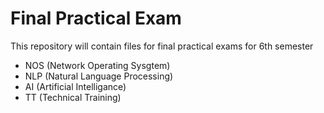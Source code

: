 # Final Practical Exam
This repository will contain files for final practical exams for 6th semester

* NOS (Network Operating Sysgtem)
* NLP (Natural Language Processing)
* AI (Artificial Intelligance)
* TT (Technical Training)
